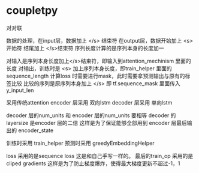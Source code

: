 # coupletpy
对对联

数据的处理，在input层，数据加上 \</s> 结束符
在output层，数据开始加上 \<s> 开始符 结尾加上 \</s>结束符
序列长度计算的是序列本身的长度加一

对输入是序列本身长度加上\</s>结束符，即输入到attention_mechinism 里面的长度
对输出，训练时是 \<s> 加上序列本身长度，即train_helper 里面的sequence_length
计算loss 时需要进行mask，此时需要拿预测输出与原有的标签比较 比较的序列是原序列本身加上 \</s> 即 tf.sequence_mask 里面传入 y_input_len


采用传统attention
encoder 层采用 双向lstm
decoder 层采用 单向lstm

decoder 层的num_units 和 encoder 层的num_units 要相等 decoder 的layersize 是encoder 层的二倍
这样是为了保证能够全部用到 encoder 层最后输出的 encoder_state

训练时采用 train_helper 预测时采用 greedyEmbeddingHelper

loss 采用的是sequence loss 这是和自己手写一样的。
最后的train_op 采用的是 cliped gradients 这样是为了防止梯度爆炸，使得最大梯度更新不超过-1，1 
